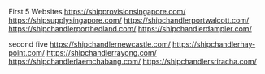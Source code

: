 First 5 Websites
https://shipprovisionsingapore.com/
https://shipsupplysingapore.com/
https://shipchandlerportwalcott.com/
https://shipchandlerporthedland.com/
https://shipchandlerdampier.com/

second five
https://shipchandlernewcastle.com/
https://shipchandlerhay-point.com/
https://shipchandlerrayong.com/ 
https://shipchandlerlaemchabang.com/
https://shipchandlersriracha.com/
